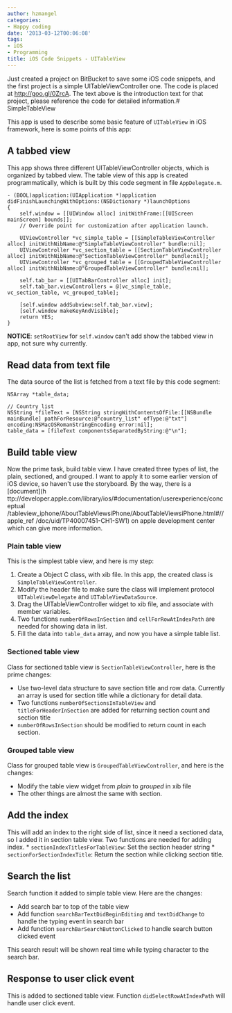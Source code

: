 ```yaml
---
author: hzmangel
categories:
- Happy coding
date: '2013-03-12T00:06:08'
tags:
- iOS
- Programming
title: iOS Code Snippets - UITableView
---
```

Just created a project on BitBucket to save some iOS code snippets, and the first project is a simple UITableViewController one. The code is placed at http://goo.gl/0ZrcA. The text above is the introduction text for that project, please reference the code for detailed information.<!--more--># SimpleTableView

This app is used to describe some basic feature of `UITableView` in iOS
framework, here is some points of this app:

## A tabbed view

This app shows three different UITableViewController objects, which is
organized by tabbed view. The table view of this app is created
programmatically, which is built by this code segment in file `AppDelegate.m`.

    
    
    - (BOOL)application:(UIApplication *)application didFinishLaunchingWithOptions:(NSDictionary *)launchOptions
    {
        self.window = [[UIWindow alloc] initWithFrame:[[UIScreen mainScreen] bounds]];
        // Override point for customization after application launch.
    
        UIViewController *vc_simple_table = [[SimpleTableViewController alloc] initWithNibName:@"SimpleTableViewController" bundle:nil];
        UIViewController *vc_section_table = [[SectionTableViewController alloc] initWithNibName:@"SectionTableViewController" bundle:nil];
        UIViewController *vc_grouped_table = [[GroupedTableViewController alloc] initWithNibName:@"GroupedTableViewController" bundle:nil];
    
        self.tab_bar = [[UITabBarController alloc] init];
        self.tab_bar.viewControllers = @[vc_simple_table, vc_section_table, vc_grouped_table];
    
        [self.window addSubview:self.tab_bar.view];
        [self.window makeKeyAndVisible];
        return YES;
    }
    

**NOTICE**: `setRootView` for `self.window` can't add show the tabbed view in app, not sure why currently.

## Read data from text file

The data source of the list is fetched from a text file by this code segment:

    
    
    NSArray *table_data;
    
    // Country list
    NSString *fileText = [NSString stringWithContentsOfFile:[[NSBundle mainBundle] pathForResource:@"country_list" ofType:@"txt"] encoding:NSMacOSRomanStringEncoding error:nil];
    table_data = [fileText componentsSeparatedByString:@"\n"];
    

## Build table view

Now the prime task, build table view. I have created three types of list, the
plain, sectioned, and grouped. I want to apply it to some earlier version of
iOS device, so haven't use the storyboard. By the way, there is a [document](h
ttp://developer.apple.com/library/ios/#documentation/userexperience/conceptual
/tableview_iphone/AboutTableViewsiPhone/AboutTableViewsiPhone.html#//apple_ref
/doc/uid/TP40007451-CH1-SW1) on apple development center which can give more
information.

### Plain table view

This is the simplest table view, and here is my step:

  1. Create a Object C class, with xib file. In this app, the created class is `SimpleTableViewController`.
  2. Modify the header file to make sure the class will implement protocol `UITableViewDelegate` and `UITableViewDataSource`.
  3. Drag the UITableViewController widget to xib file, and associate with member variables.
  4. Two functions `numberOfRowsInSection` and `cellForRowAtIndexPath` are needed for showing data in list.
  5. Fill the data into `table_data` array, and now you have a simple table list.

### Sectioned table view

Class for sectioned table view is `SectionTableViewController`, here is the
prime changes:

  * Use two-level data structure to save section title and row data. Currently an array is used for section title while a dictionary for detail data.
  * Two functions `numberOfSectionsInTableView` and `titleForHeaderInSection` are added for returning section count and section title
  * `numberOfRowsInSection` should be modified to return count in each section.

### Grouped table view

Class for grouped table view is `GroupedTableViewController`, and here is the
changes:

  * Modify the table view widget from _plain_ to _grouped_ in xib file
  * The other things are almost the same with section.

## Add the index

This will add an index to the right side of list, since it need a sectioned
data, so I added it in section table view. Two functions are needed for adding
index. * `sectionIndexTitlesForTableView`: Set the section header string *
`sectionForSectionIndexTitle`: Return the section while clicking section
title.

## Search the list

Search function it added to simple table view. Here are the changes:

  * Add search bar to top of the table view
  * Add function `searchBarTextDidBeginEditing` and `textDidChange` to handle the typing event in search bar
  * Add function `searchBarSearchButtonClicked` to handle search button clicked event

This search result will be shown real time while typing character to the
search bar.

## Response to user click event

This is added to sectioned table view. Function `didSelectRowAtIndexPath` will
handle user click event.